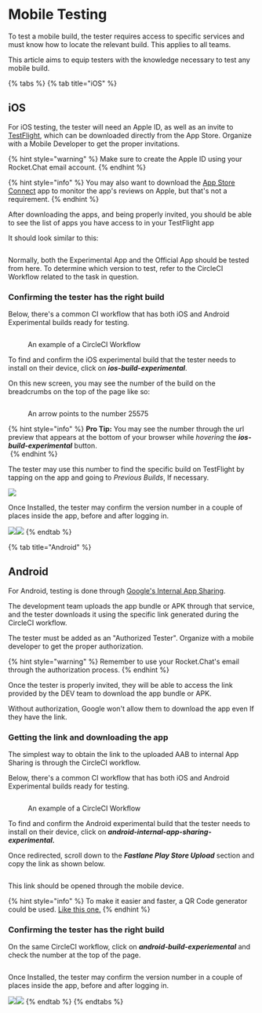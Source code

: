 # Mobile Testing

To test a mobile build, the tester requires access to specific services and must know how to locate the relevant build. This applies to all teams.&#x20;

This article aims to equip testers with the knowledge necessary to test any mobile build.

{% tabs %}
{% tab title="iOS" %}
## iOS

For iOS testing, the tester will need an Apple ID, as well as an invite to [TestFlight](https://developer.apple.com/testflight/), which can be downloaded directly from the App Store. Organize with a Mobile Developer to get the proper invitations.

{% hint style="warning" %}
Make sure to create the Apple ID using your Rocket.Chat email account.
{% endhint %}

{% hint style="info" %}
You may also want to download the [App Store Connect](https://developer.apple.com/app-store-connect/) app to monitor the app's reviews on Apple, but that's not a requirement.
{% endhint %}

After downloading the apps, and being properly invited, you should be able to see the list of apps you have access to in your TestFlight app

It should look similar to this:

<figure><img src="../../../../../.gitbook/assets/Untitled.png" alt=""><figcaption></figcaption></figure>

Normally, both the Experimental App and the Official App should be tested from here. To determine which version to test, refer to the CircleCI Workflow related to the task in question.

### Confirming the tester has the right build <a href="#confirm-ios-app-build" id="confirm-ios-app-build"></a>

Below, there's a common CI workflow that has both iOS and Android Experimental builds ready for testing.

<figure><img src="../../../../../.gitbook/assets/image (8).png" alt=""><figcaption><p>An example of a CircleCI Workflow</p></figcaption></figure>

To find and confirm the iOS experimental build that the tester needs to install on their device, click on _**ios-build-experimental**_.

On this new screen, you may see the number of the build on the breadcrumbs on the top of the page like so:

<figure><img src="../../../../../.gitbook/assets/image (17).png" alt=""><figcaption><p>An arrow points to the number 25575</p></figcaption></figure>

{% hint style="info" %}
**Pro Tip:** You may see the number through the url preview that appears at the bottom of your browser while _hovering_ the _**ios-build-experimental**_ button.\
<img src="../../../../../.gitbook/assets/image (1).png" alt="" data-size="original">
{% endhint %}

The tester may use this number to find the specific build on TestFlight by tapping on the app and going to _Previous Builds_, If necessary.

![](../../../../../.gitbook/assets/searching\_through\_TestFlight.gif)

Once Installed, the tester may confirm the version number in a couple of places inside the app, before and after logging in.

![](<../../../../../.gitbook/assets/image (15) (1).png>)![](<../../../../../.gitbook/assets/image (27).png>)
{% endtab %}

{% tab title="Android" %}
## Android

For Android, testing is done through [Google's Internal App Sharing](https://play.google.com/console/about/internalappsharing/).&#x20;

The development team uploads the app bundle or APK through that service, and the tester downloads it using the specific link generated during the CircleCI workflow.

The tester must be added as an "Authorized Tester". Organize with a mobile developer to get the proper authorization.

{% hint style="warning" %}
Remember to use your Rocket.Chat's email through the authorization process.
{% endhint %}

Once the tester is properly invited, they will be able to access the link provided by the DEV team to download the app bundle or APK.&#x20;

Without authorization, Google won't allow them to download the app even If they have the link.

### &#x20;Getting the link and downloading the app

The simplest way to obtain the link to the uploaded AAB to internal App Sharing is through the CircleCI workflow.

Below, there's a common CI workflow that has both iOS and Android Experimental builds ready for testing.

<figure><img src="../../../../../.gitbook/assets/image (8).png" alt=""><figcaption><p>An example of a CircleCI Workflow</p></figcaption></figure>

To find and confirm the Android experimental build that the tester needs to install on their device, click on _**android-internal-app-sharing-experimental.**_

Once redirected, scroll down to the _**Fastlane Play Store Upload**_ section and copy the link as shown below.&#x20;

<figure><img src="../../../../../.gitbook/assets/Internal_App_Sharing_linkCopy.gif" alt=""><figcaption></figcaption></figure>

This link should be opened through the mobile device.

{% hint style="info" %}
To make it easier and faster, a QR Code generator could be used. [Like this one.](https://www.qr-code-generator.com)
{% endhint %}

### Confirming the tester has the right build <a href="#confirm-ios-app-build" id="confirm-ios-app-build"></a>

On the same CircleCI workflow, click on _**android-build-experiemental**_ and check the number at the top of the page.

<figure><img src="../../../../../.gitbook/assets/image (18).png" alt=""><figcaption></figcaption></figure>

Once Installed, the tester may confirm the version number in a couple of places inside the app, before and after logging in.

![](<../../../../../.gitbook/assets/image (6).png>)![](<../../../../../.gitbook/assets/image (27).png>)
{% endtab %}
{% endtabs %}



